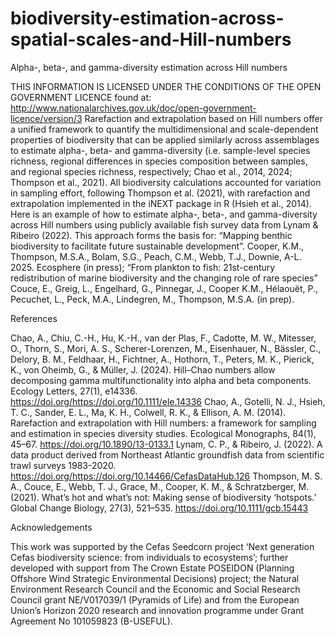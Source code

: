 # biodiversity-estimation-across-spatial-scales-and-Hill-numbers
Alpha-, beta-, and gamma-diversity estimation across Hill numbers

THIS INFORMATION IS LICENSED UNDER THE CONDITIONS OF THE OPEN GOVERNMENT LICENCE found at: http://www.nationalarchives.gov.uk/doc/open-government-licence/version/3
Rarefaction and extrapolation based on Hill numbers offer a unified framework to quantify the multidimensional and scale-dependent properties of biodiversity that can be applied similarly across assemblages to estimate alpha-, beta- and gamma-diversity (i.e. sample-level species richness, regional differences in species composition between samples, and regional species richness, respectively; Chao et al., 2014, 2024; Thompson et al., 2021). All biodiversity calculations accounted for variation in sampling effort, following Thompson et al. (2021), with rarefaction and extrapolation implemented in the iNEXT package in R (Hsieh et al., 2014). Here is an example of how to estimate alpha-, beta-, and gamma-diversity across Hill numbers using publicly available fish survey data from Lynam & Ribeiro (2022). This approach forms the basis for: “Mapping benthic biodiversity to facilitate future sustainable development”. Cooper, K.M., Thompson, M.S.A., Bolam, S.G., Peach, C.M., Webb, T.J., Downie, A-L. 2025. Ecosphere (in press); “From plankton to fish: 21st-century redistribution of marine biodiversity and the changing role of rare species” Couce, E., Greig, L., Engelhard, G., Pinnegar, J., Cooper K.M., Hélaouët, P., Pecuchet, L., Peck, M.A., Lindegren, M., Thompson, M.S.A. (in prep). 

References

Chao, A., Chiu, C.-H., Hu, K.-H., van der Plas, F., Cadotte, M. W., Mitesser, O., Thorn, S., Mori, A. S., Scherer-Lorenzen, M., Eisenhauer, N., Bässler, C., Delory, B. M., Feldhaar, H., Fichtner, A., Hothorn, T., Peters, M. K., Pierick, K., von Oheimb, G., & Müller, J. (2024). Hill–Chao numbers allow decomposing gamma multifunctionality into alpha and beta components. Ecology Letters, 27(1), e14336. https://doi.org/https://doi.org/10.1111/ele.14336
Chao, A., Gotelli, N. J., Hsieh, T. C., Sander, E. L., Ma, K. H., Colwell, R. K., & Ellison, A. M. (2014). Rarefaction and extrapolation with Hill numbers: a framework for sampling and estimation in species diversity studies. Ecological Monographs, 84(1), 45–67. https://doi.org/10.1890/13-0133.1
Lynam, C. P., & Ribeiro, J. (2022). A data product derived from Northeast Atlantic groundfish data from scientific trawl surveys 1983-2020. https://doi.org/https://doi.org/10.14466/CefasDataHub.126
Thompson, M. S. A., Couce, E., Webb, T. J., Grace, M., Cooper, K. M., & Schratzberger, M. (2021). What’s hot and what’s not: Making sense of biodiversity ‘hotspots.’ Global Change Biology, 27(3), 521–535. https://doi.org/10.1111/gcb.15443
 
Acknowledgements

This work was supported by the Cefas Seedcorn project ‘Next generation Cefas biodiversity science: from individuals to ecosystems’; further developed with support from The Crown Estate POSEIDON (Planning Offshore Wind Strategic Environmental Decisions) project; the Natural Environment Research Council and the Economic and Social Research Council grant NE/V017039/1 (Pyramids of Life) and from the European Union’s Horizon 2020 research and innovation programme under Grant Agreement No 101059823 (B-USEFUL).
